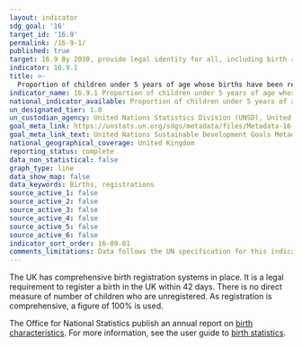 ```yaml
---
layout: indicator
sdg_goal: '16'
target_id: '16.9'
permalink: /16-9-1/
published: true
target: 16.9 By 2030, provide legal identity for all, including birth registration
indicator: 16.9.1
title: >-
  Proportion of children under 5 years of age whose births have been registered with a civil authority, by age
indicator_name: 16.9.1 Proportion of children under 5 years of age whose births have been registered with a civil authority, by age
national_indicator_available: Proportion of children under 5 years of age whose births have been registered with a civil authority
un_designated_tier: 1.0
un_custodian_agency: United Nations Statistics Division (UNSD), United Nations Children's Fund (UNICEFF)
goal_meta_link: https://unstats.un.org/sdgs/metadata/files/Metadata-16-09-01.pdf
goal_meta_link_text: United Nations Sustainable Development Goals Metadata (PDF 208 KB)
national_geographical_coverage: United Kingdom
reporting_status: complete
data_non_statistical: false
graph_type: line
data_show_map: false
data_keywords: Births, registrations
source_active_1: false
source_active_2: false
source_active_3: false
source_active_4: false
source_active_5: false
source_active_6: false
indicator_sort_order: 16-09-01
comments_limitations: Data follows the UN specification for this indicator. This indicator has been identified in collaboration with topic experts.
---
```

The UK has comprehensive birth registration systems in place. It is a legal requirement to register a birth in the UK within 42 days. There is no direct measure of number of children who are unregistered. As registration is comprehensive, a figure of 100% is used.

The Office for National
Statistics publish an annual report on [birth characteristics](https://www.ons.gov.uk/peoplepopulationandcommunity/birthsdeathsandmarriages/livebirths). For more information, see the user guide to [birth
statistics](https://www.ons.gov.uk/peoplepopulationandcommunity/birthsdeathsandmarriages/livebirths/methodologies/userguidetobirthstatistics#issues-affecting-the-quality-of-birth-registration-data).